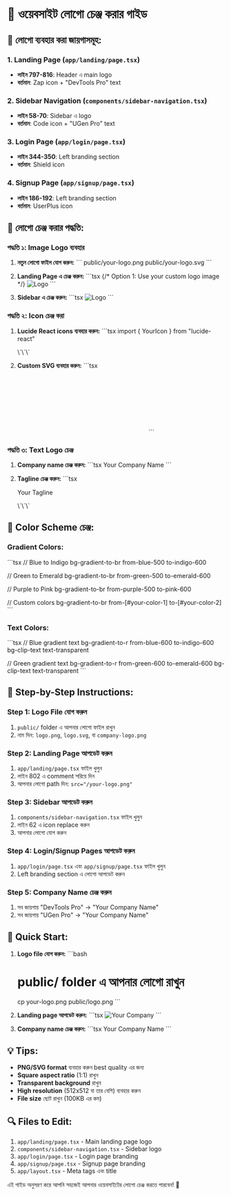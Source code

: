 # 🎨 ওয়েবসাইট লোগো চেঞ্জ করার গাইড

## 📍 লোগো ব্যবহার করা জায়গাসমূহ:

### 1. **Landing Page** (`app/landing/page.tsx`)
- **লাইন 797-816**: Header এ main logo
- **বর্তমান**: Zap icon + "DevTools Pro" text

### 2. **Sidebar Navigation** (`components/sidebar-navigation.tsx`)
- **লাইন 58-70**: Sidebar এ logo
- **বর্তমান**: Code icon + "UGen Pro" text

### 3. **Login Page** (`app/login/page.tsx`)
- **লাইন 344-350**: Left branding section
- **বর্তমান**: Shield icon

### 4. **Signup Page** (`app/signup/page.tsx`)
- **লাইন 186-192**: Left branding section
- **বর্তমান**: UserPlus icon

## 🔧 লোগো চেঞ্জ করার পদ্ধতি:

### **পদ্ধতি ১: Image Logo ব্যবহার**

1. **নতুন লোগো ফাইল যোগ করুন:**
   \`\`\`
   public/your-logo.png
   public/your-logo.svg
   \`\`\`

2. **Landing Page এ চেঞ্জ করুন:**
   \`\`\`tsx
   {/* Option 1: Use your custom logo image */}
   <img src="/your-logo.png" alt="Logo" className="w-8 h-8 relative z-10" />
   \`\`\`

3. **Sidebar এ চেঞ্জ করুন:**
   \`\`\`tsx
   <img src="/your-logo.png" alt="Logo" className="w-8 h-8 relative z-10" />
   \`\`\`

### **পদ্ধতি ২: Icon চেঞ্জ করা**

1. **Lucide React icons ব্যবহার করুন:**
   \`\`\`tsx
   import { YourIcon } from "lucide-react"
   
   <YourIcon className="w-7 h-7 text-white relative z-10" />
   \`\`\`

2. **Custom SVG ব্যবহার করুন:**
   \`\`\`tsx
   <svg className="w-7 h-7 text-white relative z-10">
     {/* Your SVG content */}
   </svg>
   \`\`\`

### **পদ্ধতি ৩: Text Logo চেঞ্জ**

1. **Company name চেঞ্জ করুন:**
   \`\`\`tsx
   <span className="text-2xl font-bold bg-gradient-to-r from-blue-600 to-indigo-600 bg-clip-text text-transparent">
     Your Company Name
   </span>
   \`\`\`

2. **Tagline চেঞ্জ করুন:**
   \`\`\`tsx
   <p className="text-xs text-muted-foreground -mt-1">Your Tagline</p>
   \`\`\`

## 🎨 Color Scheme চেঞ্জ:

### **Gradient Colors:**
\`\`\`tsx
// Blue to Indigo
bg-gradient-to-br from-blue-500 to-indigo-600

// Green to Emerald
bg-gradient-to-br from-green-500 to-emerald-600

// Purple to Pink
bg-gradient-to-br from-purple-500 to-pink-600

// Custom colors
bg-gradient-to-br from-[#your-color-1] to-[#your-color-2]
\`\`\`

### **Text Colors:**
\`\`\`tsx
// Blue gradient text
bg-gradient-to-r from-blue-600 to-indigo-600 bg-clip-text text-transparent

// Green gradient text
bg-gradient-to-r from-green-600 to-emerald-600 bg-clip-text text-transparent
\`\`\`

## 📝 Step-by-Step Instructions:

### **Step 1: Logo File যোগ করুন**
1. `public/` folder এ আপনার লোগো ফাইল রাখুন
2. নাম দিন: `logo.png`, `logo.svg`, বা `company-logo.png`

### **Step 2: Landing Page আপডেট করুন**
1. `app/landing/page.tsx` ফাইল খুলুন
2. লাইন 802 এ comment সরিয়ে দিন
3. আপনার লোগো path দিন: `src="/your-logo.png"`

### **Step 3: Sidebar আপডেট করুন**
1. `components/sidebar-navigation.tsx` ফাইল খুলুন
2. লাইন 62 এ icon replace করুন
3. আপনার লোগো যোগ করুন

### **Step 4: Login/Signup Pages আপডেট করুন**
1. `app/login/page.tsx` এবং `app/signup/page.tsx` ফাইল খুলুন
2. Left branding section এ লোগো আপডেট করুন

### **Step 5: Company Name চেঞ্জ করুন**
1. সব জায়গায় "DevTools Pro" → "Your Company Name"
2. সব জায়গায় "UGen Pro" → "Your Company Name"

## 🚀 Quick Start:

1. **Logo file যোগ করুন:**
   \`\`\`bash
   # public/ folder এ আপনার লোগো রাখুন
   cp your-logo.png public/logo.png
   \`\`\`

2. **Landing page আপডেট করুন:**
   \`\`\`tsx
   <img src="/logo.png" alt="Your Company" className="w-8 h-8 relative z-10" />
   \`\`\`

3. **Company name চেঞ্জ করুন:**
   \`\`\`tsx
   <span className="text-2xl font-bold bg-gradient-to-r from-blue-600 to-indigo-600 bg-clip-text text-transparent">
     Your Company Name
   </span>
   \`\`\`

## 💡 Tips:

- **PNG/SVG format** ব্যবহার করুন best quality এর জন্য
- **Square aspect ratio** (1:1) রাখুন
- **Transparent background** রাখুন
- **High resolution** (512x512 বা তার বেশি) ব্যবহার করুন
- **File size** ছোট রাখুন (100KB এর কম)

## 🔍 Files to Edit:

1. `app/landing/page.tsx` - Main landing page logo
2. `components/sidebar-navigation.tsx` - Sidebar logo
3. `app/login/page.tsx` - Login page branding
4. `app/signup/page.tsx` - Signup page branding
5. `app/layout.tsx` - Meta tags এবং title

এই গাইড অনুসরণ করে আপনি সহজেই আপনার ওয়েবসাইটের লোগো চেঞ্জ করতে পারবেন! 🎉
